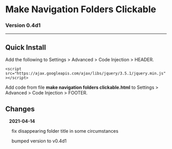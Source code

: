 # Make Navigation Folders Clickable

### Version 0.4d1

---

## Quick Install

Add the following to Settings > Advanced > Code Injection > HEADER.

`<script src="https://ajax.googleapis.com/ajax/libs/jquery/3.5.1/jquery.min.js"></script>`

Add code from file **make navigation folders clickable.html** to Settings > Advanced > Code Injection > FOOTER.

## Changes

&nbsp;&nbsp; **2021-04-14**

&nbsp;&nbsp;&nbsp;&nbsp; fix disappearing folder title in some circumstances

&nbsp;&nbsp;&nbsp;&nbsp; bumped version to v0.4d1
